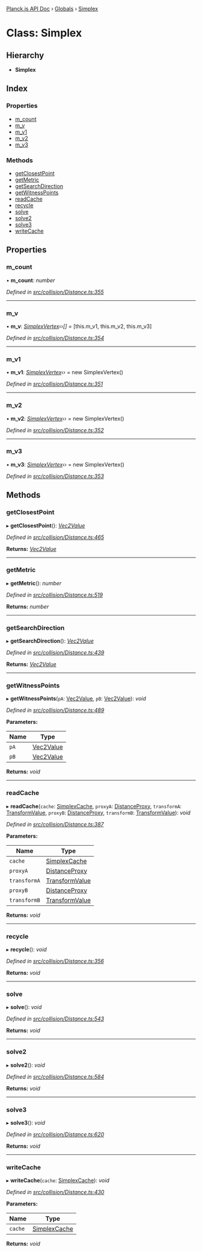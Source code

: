 [Planck.js API Doc](../README.md) › [Globals](../globals.md) › [Simplex](simplex.md)

# Class: Simplex

## Hierarchy

* **Simplex**

## Index

### Properties

* [m_count](simplex.md#m_count)
* [m_v](simplex.md#m_v)
* [m_v1](simplex.md#m_v1)
* [m_v2](simplex.md#m_v2)
* [m_v3](simplex.md#m_v3)

### Methods

* [getClosestPoint](simplex.md#getclosestpoint)
* [getMetric](simplex.md#getmetric)
* [getSearchDirection](simplex.md#getsearchdirection)
* [getWitnessPoints](simplex.md#getwitnesspoints)
* [readCache](simplex.md#readcache)
* [recycle](simplex.md#recycle)
* [solve](simplex.md#solve)
* [solve2](simplex.md#solve2)
* [solve3](simplex.md#solve3)
* [writeCache](simplex.md#writecache)

## Properties

###  m_count

• **m_count**: *number*

*Defined in [src/collision/Distance.ts:355](https://github.com/shakiba/planck.js/blob/ae24904/src/collision/Distance.ts#L355)*

___

###  m_v

• **m_v**: *[SimplexVertex](simplexvertex.md)‹›[]* = [this.m_v1, this.m_v2, this.m_v3]

*Defined in [src/collision/Distance.ts:354](https://github.com/shakiba/planck.js/blob/ae24904/src/collision/Distance.ts#L354)*

___

###  m_v1

• **m_v1**: *[SimplexVertex](simplexvertex.md)‹›* = new SimplexVertex()

*Defined in [src/collision/Distance.ts:351](https://github.com/shakiba/planck.js/blob/ae24904/src/collision/Distance.ts#L351)*

___

###  m_v2

• **m_v2**: *[SimplexVertex](simplexvertex.md)‹›* = new SimplexVertex()

*Defined in [src/collision/Distance.ts:352](https://github.com/shakiba/planck.js/blob/ae24904/src/collision/Distance.ts#L352)*

___

###  m_v3

• **m_v3**: *[SimplexVertex](simplexvertex.md)‹›* = new SimplexVertex()

*Defined in [src/collision/Distance.ts:353](https://github.com/shakiba/planck.js/blob/ae24904/src/collision/Distance.ts#L353)*

## Methods

###  getClosestPoint

▸ **getClosestPoint**(): *[Vec2Value](../interfaces/vec2value.md)*

*Defined in [src/collision/Distance.ts:465](https://github.com/shakiba/planck.js/blob/ae24904/src/collision/Distance.ts#L465)*

**Returns:** *[Vec2Value](../interfaces/vec2value.md)*

___

###  getMetric

▸ **getMetric**(): *number*

*Defined in [src/collision/Distance.ts:519](https://github.com/shakiba/planck.js/blob/ae24904/src/collision/Distance.ts#L519)*

**Returns:** *number*

___

###  getSearchDirection

▸ **getSearchDirection**(): *[Vec2Value](../interfaces/vec2value.md)*

*Defined in [src/collision/Distance.ts:439](https://github.com/shakiba/planck.js/blob/ae24904/src/collision/Distance.ts#L439)*

**Returns:** *[Vec2Value](../interfaces/vec2value.md)*

___

###  getWitnessPoints

▸ **getWitnessPoints**(`pA`: [Vec2Value](../interfaces/vec2value.md), `pB`: [Vec2Value](../interfaces/vec2value.md)): *void*

*Defined in [src/collision/Distance.ts:489](https://github.com/shakiba/planck.js/blob/ae24904/src/collision/Distance.ts#L489)*

**Parameters:**

Name | Type |
------ | ------ |
`pA` | [Vec2Value](../interfaces/vec2value.md) |
`pB` | [Vec2Value](../interfaces/vec2value.md) |

**Returns:** *void*

___

###  readCache

▸ **readCache**(`cache`: [SimplexCache](simplexcache.md), `proxyA`: [DistanceProxy](distanceproxy.md), `transformA`: [TransformValue](../globals.md#transformvalue), `proxyB`: [DistanceProxy](distanceproxy.md), `transformB`: [TransformValue](../globals.md#transformvalue)): *void*

*Defined in [src/collision/Distance.ts:387](https://github.com/shakiba/planck.js/blob/ae24904/src/collision/Distance.ts#L387)*

**Parameters:**

Name | Type |
------ | ------ |
`cache` | [SimplexCache](simplexcache.md) |
`proxyA` | [DistanceProxy](distanceproxy.md) |
`transformA` | [TransformValue](../globals.md#transformvalue) |
`proxyB` | [DistanceProxy](distanceproxy.md) |
`transformB` | [TransformValue](../globals.md#transformvalue) |

**Returns:** *void*

___

###  recycle

▸ **recycle**(): *void*

*Defined in [src/collision/Distance.ts:356](https://github.com/shakiba/planck.js/blob/ae24904/src/collision/Distance.ts#L356)*

**Returns:** *void*

___

###  solve

▸ **solve**(): *void*

*Defined in [src/collision/Distance.ts:543](https://github.com/shakiba/planck.js/blob/ae24904/src/collision/Distance.ts#L543)*

**Returns:** *void*

___

###  solve2

▸ **solve2**(): *void*

*Defined in [src/collision/Distance.ts:584](https://github.com/shakiba/planck.js/blob/ae24904/src/collision/Distance.ts#L584)*

**Returns:** *void*

___

###  solve3

▸ **solve3**(): *void*

*Defined in [src/collision/Distance.ts:620](https://github.com/shakiba/planck.js/blob/ae24904/src/collision/Distance.ts#L620)*

**Returns:** *void*

___

###  writeCache

▸ **writeCache**(`cache`: [SimplexCache](simplexcache.md)): *void*

*Defined in [src/collision/Distance.ts:430](https://github.com/shakiba/planck.js/blob/ae24904/src/collision/Distance.ts#L430)*

**Parameters:**

Name | Type |
------ | ------ |
`cache` | [SimplexCache](simplexcache.md) |

**Returns:** *void*
